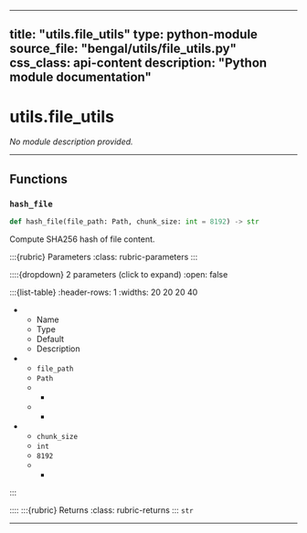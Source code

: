 
---
title: "utils.file_utils"
type: python-module
source_file: "bengal/utils/file_utils.py"
css_class: api-content
description: "Python module documentation"
---

# utils.file_utils

*No module description provided.*

---


## Functions

### `hash_file`
```python
def hash_file(file_path: Path, chunk_size: int = 8192) -> str
```

Compute SHA256 hash of file content.



:::{rubric} Parameters
:class: rubric-parameters
:::

::::{dropdown} 2 parameters (click to expand)
:open: false

:::{list-table}
:header-rows: 1
:widths: 20 20 20 40

* - Name
  - Type
  - Default
  - Description
* - `file_path`
  - `Path`
  - -
  - -
* - `chunk_size`
  - `int`
  - `8192`
  - -
:::

::::
:::{rubric} Returns
:class: rubric-returns
:::
`str`




---
